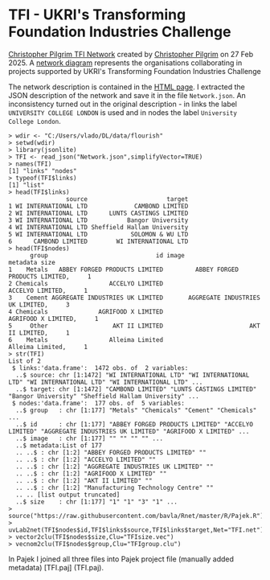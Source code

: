 # TFI - UKRI's Transforming Foundation Industries Challenge

[Christopher Pilgrim TFI Network](https://public.flourish.studio/story/2938215/) created by [Christopher Pilgrim](https://iuk-business-connect.org.uk/people/christopher-pilgrim/) on 27 Feb 2025.
A [network diagram](https://public.flourish.studio/visualisation/20838395/) represents the organisations collaborating in projects supported by UKRI's Transforming Foundation Industries Challenge


The network description is contained in the [HTML page](https://flo.uri.sh/visualisation/20838395/embed). I extracted the JSON description of the network and save it in the file `Network.json`.
An inconsistency turned out in the original description - in links the label `UNIVERSITY COLLEGE LONDON` is used and in nodes the label `University College London`. 



```
> wdir <- "C:/Users/vlado/DL/data/flourish"
> setwd(wdir)
> library(jsonlite)
> TFI <- read_json("Network.json",simplifyVector=TRUE)
> names(TFI)
[1] "links" "nodes"
> typeof(TFI$links)
[1] "list"
> head(TFI$links)
                source                      target
1 WI INTERNATIONAL LTD             CAMBOND LIMITED
2 WI INTERNATIONAL LTD      LUNTS CASTINGS LIMITED
3 WI INTERNATIONAL LTD           Bangor University
4 WI INTERNATIONAL LTD Sheffield Hallam University
5 WI INTERNATIONAL LTD            SOLOMON & WU LTD
6      CAMBOND LIMITED        WI INTERNATIONAL LTD
> head(TFI$nodes)
      group                              id image                          metadata size
1    Metals   ABBEY FORGED PRODUCTS LIMITED         ABBEY FORGED PRODUCTS LIMITED,     1
2 Chemicals                 ACCELYO LIMITED                       ACCELYO LIMITED,     1
3    Cement AGGREGATE INDUSTRIES UK LIMITED       AGGREGATE INDUSTRIES UK LIMITED,     3
4 Chemicals              AGRIFOOD X LIMITED                    AGRIFOOD X LIMITED,     1
5     Other                  AKT II LIMITED                        AKT II LIMITED,     1
6    Metals                 Alleima Limited                       Alleima Limited,     1
> str(TFI)
List of 2
 $ links:'data.frame':  1472 obs. of  2 variables:
  ..$ source: chr [1:1472] "WI INTERNATIONAL LTD" "WI INTERNATIONAL LTD" "WI INTERNATIONAL LTD" "WI INTERNATIONAL LTD" ...
  ..$ target: chr [1:1472] "CAMBOND LIMITED" "LUNTS CASTINGS LIMITED" "Bangor University" "Sheffield Hallam University" ...
 $ nodes:'data.frame':  177 obs. of  5 variables:
  ..$ group   : chr [1:177] "Metals" "Chemicals" "Cement" "Chemicals" ...
  ..$ id      : chr [1:177] "ABBEY FORGED PRODUCTS LIMITED" "ACCELYO LIMITED" "AGGREGATE INDUSTRIES UK LIMITED" "AGRIFOOD X LIMITED" ...
  ..$ image   : chr [1:177] "" "" "" "" ...
  ..$ metadata:List of 177
  .. ..$ : chr [1:2] "ABBEY FORGED PRODUCTS LIMITED" ""
  .. ..$ : chr [1:2] "ACCELYO LIMITED" ""
  .. ..$ : chr [1:2] "AGGREGATE INDUSTRIES UK LIMITED" ""
  .. ..$ : chr [1:2] "AGRIFOOD X LIMITED" ""
  .. ..$ : chr [1:2] "AKT II LIMITED" ""
  .. ..$ : chr [1:2] "Manufacturing Technology Centre" ""
  .. .. [list output truncated]
  ..$ size    : chr [1:177] "1" "1" "3" "1" ...
> source("https://raw.githubusercontent.com/bavla/Rnet/master/R/Pajek.R")
> uvLab2net(TFI$nodes$id,TFI$links$source,TFI$links$target,Net="TFI.net")
> vector2clu(TFI$nodes$size,Clu="TFIsize.vec")
> vecnom2clu(TFI$nodes$group,Clu="TFIgroup.clu")
```

In Pajek I joined all three files into Pajek project file (manually added metadata) [TFI.paj] (TFI.paj).
